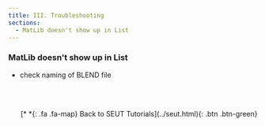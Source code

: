 ```yaml
---
title: III. Troubleshooting
sections:
  - MatLib doesn't show up in List
---
```


### MatLib doesn't show up in List
* check naming of BLEND file

<br><br/>
<p style="text-align:right">[*&nbsp;*{: .fa .fa-map} Back to SEUT Tutorials](../seut.html){: .btn .btn-green}</p>